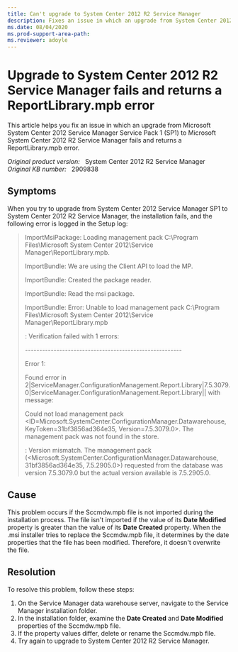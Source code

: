 ```yaml
---
title: Can't upgrade to System Center 2012 R2 Service Manager
description: Fixes an issue in which an upgrade from System Center 2012 Service Manager SP1 to System Center 2012 Service Manager R2 fails and returns a ReportLibrary.mpb error.
ms.date: 08/04/2020
ms.prod-support-area-path:
ms.reviewer: adoyle
---
```

# Upgrade to System Center 2012 R2 Service Manager fails and returns a ReportLibrary.mpb error

This article helps you fix an issue in which an upgrade from Microsoft System Center 2012 Service Manager Service Pack 1 (SP1) to Microsoft System Center 2012 R2 Service Manager fails and returns a ReportLibrary.mpb error.

_Original product version:_ &nbsp; System Center 2012 R2 Service Manager  
_Original KB number:_ &nbsp; 2909838

## Symptoms

When you try to upgrade from System Center 2012 Service Manager SP1 to System Center 2012 R2 Service Manager, the installation fails, and the following error is logged in the Setup log:

> ImportMsiPackage: Loading management pack C:\Program Files\Microsoft System Center 2012\Service Manager\ReportLibrary.mpb.
>
> ImportBundle: We are using the Client API to load the MP.
>
> ImportBundle: Created the package reader.
>
> ImportBundle: Read the msi package.
>
> ImportBundle: Error: Unable to load management pack C:\Program Files\Microsoft System Center 2012\Service Manager\ReportLibrary.mpb
>
> : Verification failed with 1 errors:
>
> \-------------------------------------------------------
>
> Error 1:
>
> Found error in 2|ServiceManager.ConfigurationManagement.Report.Library|7.5.3079.0|ServiceManager.ConfigurationManagement.Report.Library|| with message:
>
> Could not load management pack \<ID=Microsoft.SystemCenter.ConfigurationManager.Datawarehouse, KeyToken=31bf3856ad364e35, Version=7.5.3079.0>. The management pack was not found in the store.
>
> : Version mismatch. The management pack (\<Microsoft.SystemCenter.ConfigurationManager.Datawarehouse, 31bf3856ad364e35, 7.5.2905.0>) requested from the database was version 7.5.3079.0 but the actual version available is 7.5.2905.0.

## Cause

This problem occurs if the Sccmdw.mpb file is not imported during the installation process. The file isn't imported if the value of its **Date Modified** property is greater than the value of its **Date Created** property. When the .msi installer tries to replace the Sccmdw.mpb file, it determines by the date properties that the file has been modified. Therefore, it doesn't overwrite the file.

## Resolution

To resolve this problem, follow these steps:

1. On the Service Manager data warehouse server, navigate to the Service Manager installation folder.
2. In the installation folder, examine the **Date Created** and **Date Modified** properties of the Sccmdw.mpb file.
3. If the property values differ, delete or rename the Sccmdw.mpb file.
4. Try again to upgrade to System Center 2012 R2 Service Manager.
